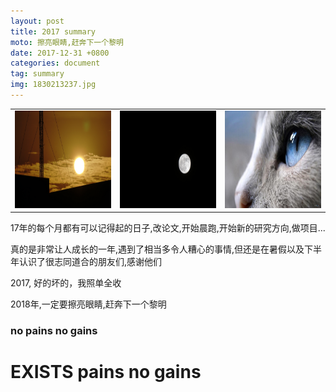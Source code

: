 ```yaml
---
layout: post
title: 2017 summary
moto: 擦亮眼睛,赶奔下一个黎明
date: 2017-12-31 +0800
categories: document
tag: summary
img: 1830213237.jpg
---
```


<table border="0" align="center">
<tr>
<td align="center">
<img src="/assets/17summary/sunRise.jpg" width="250" height="156"/>
</td>
<td align="center">
<img src="/assets/17summary/moon.jpg" width="250" height="156"/>
</td>
<td align="center">
<img src="/assets/17summary/eye.jpg" width="250" height="156"/>
</td>
</tr>
</table>

17年的每个月都有可以记得起的日子,改论文,开始晨跑,开始新的研究方向,做项目...

真的是非常让人成长的一年,遇到了相当多令人糟心的事情,但还是在暑假以及下半年认识了很志同道合的朋友们,感谢他们

2017, 好的坏的，我照单全收

2018年,一定要擦亮眼睛,赶奔下一个黎明

### no pains no gains

# **EXISTS** pains no gains

